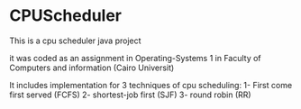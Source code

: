 CPUScheduler
============

This is a cpu scheduler java project

it was coded as an assignment in Operating-Systems 1 in Faculty of Computers and information (Cairo Universit)


It includes implementation for 3 techniques of cpu scheduling:
1- First come first served (FCFS)
2- shortest-job first (SJF)
3- round robin (RR)